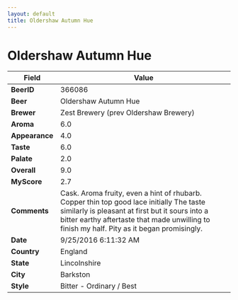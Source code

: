 ```yaml
---
layout: default
title: Oldershaw Autumn Hue
---
```


# Oldershaw Autumn Hue

| Field         | Value     |
|---------------|-----------|
| **BeerID** | 366086 |
| **Beer** | Oldershaw Autumn Hue |
| **Brewer** | Zest Brewery (prev Oldershaw Brewery) |
| **Aroma** | 6.0 |
| **Appearance** | 4.0 |
| **Taste** | 6.0 |
| **Palate** | 2.0 |
| **Overall** | 9.0 |
| **MyScore** | 2.7 |
| **Comments** | Cask. Aroma fruity, even a hint of rhubarb. Copper thin top good lace initially The taste similarly is pleasant at first but it sours into a bitter earthy aftertaste that made unwilling to finish my half. Pity as it began promisingly. |
| **Date** | 9/25/2016 6:11:32 AM |
| **Country** | England |
| **State** | Lincolnshire |
| **City** | Barkston |
| **Style** | Bitter - Ordinary / Best |

